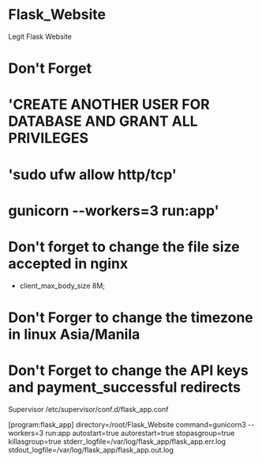 # Flask_Website
 Legit Flask Website

# Don't Forget
# 'CREATE ANOTHER USER FOR DATABASE AND GRANT ALL PRIVILEGES
# 'sudo ufw allow http/tcp'
# gunicorn --workers=3 run:app'
# Don't forget to change the file size accepted in nginx
- client_max_body_size 8M;
# Don't Forger to change the timezone in linux Asia/Manila
# Don't Forget to change the API keys and payment_successful redirects

Supervisor /etc/supervisor/conf.d/flask_app.conf

[program:flask_app]
directory=/root/Flask_Website
command=gunicorn3 --workers=3 run:app
autostart=true
autorestart=true
stopasgroup=true
killasgroup=true
stderr_logfile=/var/log/flask_app/flask_app.err.log
stdout_logfile=/var/log/flask_app/flask_app.out.log
